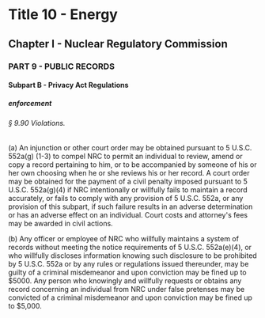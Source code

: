 
# Title 10 - Energy
## Chapter I - Nuclear Regulatory Commission
### PART 9 - PUBLIC RECORDS
#### Subpart B - Privacy Act Regulations
##### enforcement
###### § 9.90 Violations.

(a) An injunction or other court order may be obtained pursuant to 5 U.S.C. 552a(g) (1-3) to compel NRC to permit an individual to review, amend or copy a record pertaining to him, or to be accompanied by someone of his or her own choosing when he or she reviews his or her record. A court order may be obtained for the payment of a civil penalty imposed pursuant to 5 U.S.C. 552a(g)(4) if NRC intentionally or willfully fails to maintain a record accurately, or fails to comply with any provision of 5 U.S.C. 552a, or any provision of this subpart, if such failure results in an adverse determination or has an adverse effect on an individual. Court costs and attorney's fees may be awarded in civil actions.

(b) Any officer or employee of NRC who willfully maintains a system of records without meeting the notice requirements of 5 U.S.C. 552a(e)(4), or who willfully discloses information knowing such disclosure to be prohibited by 5 U.S.C. 552a or by any rules or regulations issued thereunder, may be guilty of a criminal misdemeanor and upon conviction may be fined up to $5000. Any person who knowingly and willfully requests or obtains any record concerning an individual from NRC under false pretenses may be convicted of a criminal misdemeanor and upon conviction may be fined up to $5,000.
